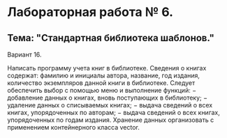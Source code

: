 # Лабораторная работа № 6.

## Тема: "Стандартная библиотека шаблонов."

Вариант 16. 

Написать программу учета книг в библиотеке. Сведения о книгах содержат: фамилию и инициалы
автора, название, год издания, количество экземпляров данной книги в библиотеке. Следует обеспечить
выбор с помощью меню и выполнение функций:
− добавление данных о книгах, вновь поступающих в библиотеку;
− удаление данных о списываемых книгах;
− выдача сведений о всех книгах, упорядоченных по авторам;
− выдача сведений о всех книгах, упорядоченных по годам издания.
Хранение данных организовать с применением контейнерного класса vector.